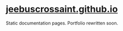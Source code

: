 # [jeebuscrossaint.github.io](https://jeebuscrossaint.github.io/)

Static documentation pages.
Portfolio rewritten soon.
